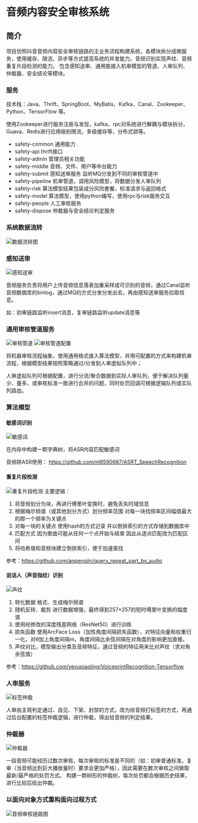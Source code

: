 # 音频内容安全审核系统

## 简介
  项目仿照抖音音频内容安全审核链路的主业务流程构建系统，各模块拆分成微服务，使用缓存、限流、异步等方式提高系统的并发能力。音频识别实现声纹、音频重复片段检测的能力。
  包含感知送审、通用能接入机审模型的管道、人审队列、仲裁器、安全结论等模块。

### 服务
技术栈：Java、Thrift、SpringBoot、MyBatis、Kafka、Canal、Zookeeper、Python、TensorFlow 等。

使用Zookeeper进行服务注册与发现，kafka、rpc对系统进行解耦与模块拆分，Guava、Redis进行应用级别限流，多级缓存等，分布式锁等。

- safety-common 通用能力
- safety-api thrift接口
- safety-admin 管理员相关功能
- safety-middle 音频、文件、用户等中台能力
- safety-submit 感知送审服务 监听MQ分发到不同的审核管道中
- safety-pipeline 机审管道，调用风险模型，将数据分发人审队列
- safety-risk 算法模型结果包装成分风险套餐，标准请求与返回格式
- safety-model 算法模型，使用python编写，使用rpc与risk服务交互
- safety-people 人工审核服务
- safety-dispose 仲裁器与安全结论判定服务


### 系统数据流转
![数据流转图](img/数据流转图.png "数据流转图")

### 感知送审
![感知送审](img/感知送审.png "感知送审")

音频服务负责将用户上传音频信息落表加重采样成可识别的音频，通过Canal监听音频数据库的binlog，通过MQ的方式分发分发出去，再由感知送审服务拉取信息。

如：初审链路监听insert消息，复审链路监听update消息等

### 通用审核管道服务
![审核管道](img/审核管道.png "审核管道")
![审核管道配置](img/审核管道配置.png "审核管道配置")

将机器审核流程抽象，使用通用格式接入算法模型，并用可配置的方式来构建机审流程，根据模型结果按照策略通过/分发到人审虚拟队列中；

人审虚拟队列可根据配置，进行分流/聚合数据到实际人审队列，便于解决队列量少、量多、或审核标准一致进行合并的问题，同时处罚回调可根据逻辑队列或实队列路由。

### 算法模型
#### 敏感词识别
![敏感词](img/敏感词.png "敏感词")

在内存中构建一颗字典树，将ASR内容匹配敏感词

音频转ASR使用： https://github.com/nl8590687/ASRT_SpeechRecognition

#### 重复片段检测
![重复片段检测](img/重复片段检测.jpg "重复片段检测")
主要逻辑：
1. 将音频划分为块，再进行傅里叶变换时，避免丢失时域信息
2. 根据梅尔频谱（或其他划分方式）划分频率范围 对每一块找频率区间幅值最大的那一个频率为关键点
3. 对每一块的关键点 使用hash的方式记录 并以倒排索引的方式存储到数据库中
4. 匹配方式 因为歌曲可能从任何一个点开始与结束 因此从逐点匹配改为匹配区间
5. 将哈希值和音频块建立倒排索引，便于加速查找

参考：https://github.com/anpengjin/query_repeat_part_by_audio

#### 说话人（声音指纹）识别
![声纹](img/声纹.png "声纹")
1. 转化数据 格式、生成梅尔频谱
2. 随机反转、裁剪 进行数据增强，最终得到257*257的短时傅里叶变换的幅度谱
3. 使用经修改的深度残差网络（ResNet50）进行训练
4. 损失函数 使用ArcFace Loss（加性角度间隔损失函数），对特征向量和权重归一化，对θ加上角度间隔m，角度间隔比余弦间隔在对角度的影响更加直接。
5. 声纹对比，模型输出分类及音频特征，通过音频的特征用来比对声纹（求对角余弦值）

参考：https://github.com/yeyupiaoling/VoiceprintRecognition-Tensorflow


### 人审服务
![标签仲裁](img/标签仲裁.png "标签仲裁")

人审由主观判定通过、自见、下架、封禁的方式，改为给音频打标签的方式，再通过后台配置的标签仲裁逻辑，进行仲裁，得出给音频的判定结果。



### 仲裁器
![仲裁器](img/仲裁器.png "仲裁器")

一段音频可能经历过数次审核，每次审核的标准是不同的（如：初审普通标准，复审（当音频达到巨大播放量时）要求会更加严格），因此需要在数次审核之间做取最新/最严格的处罚方式。
构建一颗树形的仲裁树，每次处罚都会根据历史结果，进行比较后给出仲裁。


### 以面向对象方式重构面向过程方式
![音频审核链路图](img/音频审核链路图.png "音频审核链路图")

